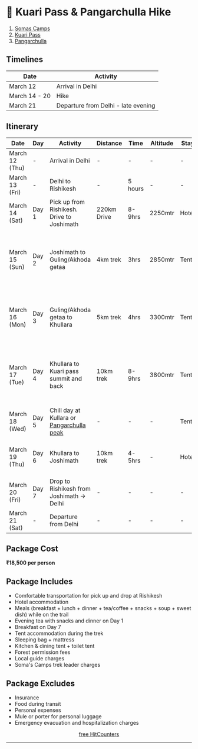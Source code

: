 # 👋 Kuari Pass & Pangarchulla Hike

1. [Somas Camps](http://www.somascamps.com/)
2. [Kuari Pass](https://indiahikes.com/kuari-pass)
2. [Pangarchulla](https://indiahikes.com/pangarchulla-peak-trek)

## Timelines

| Date | Activity |
|------|----------|
| March 12 | Arrival in Delhi |
| March 14 - 20 | Hike |
| March 21 | Departure from Delhi - late evening |

## Itinerary

| Date | Day | Activity | Distance | Time | Altitude | Stay | Meals |
|------|-----|----------|----------|------|----------|------|-------|
| March 12 (Thu) | - | Arrival in Delhi | - | - | - | - | - |
| March 13 (Fri) | - | Delhi to Rishikesh | - | 5 hours | - | - | - |
| March 14 (Sat) | Day 1 | Pick up from Rishikesh. Drive to Joshimath | 220km Drive | 8-9hrs | 2250mtr | Hotel | Evening tea + snacks, dinner |
| March 15 (Sun) | Day 2 | Joshimath to Guling/Akhoda getaa | 4km trek | 3hrs | 2850mtr | Tents | Breakfast, packed lunch, tea + snacks, soup, dinner, sweet dish |
| March 16 (Mon) | Day 3 | Guling/Akhoda getaa to Khullara | 5km trek | 4hrs | 3300mtr | Tents | Hot lunch, tea + snacks, soup, dinner, sweet dish |
| March 17 (Tue) | Day 4 | Khullara to Kuari pass summit and back | 10km trek | 8-9hrs | 3800mtr | Tents | Breakfast, packed lunch, tea + snacks, soup, dinner, sweet dish |
| March 18 (Wed) | Day 5 | Chill day at Kullara or [Pangarchulla peak](https://indiahikes.com/pangarchulla-peak-trek#quick-itinerary) | - | - | - | Tents | - |
| March 19 (Thu) | Day 6 | Khullara to Joshimath | 10km trek | 4-5hrs | - | Hotel | Breakfast, packed lunch, tea + snacks, dinner |
| March 20 (Fri) | Day 7 | Drop to Rishikesh from Joshimath → Delhi | - | - | - | - | Breakfast |
| March 21 (Sat) | - | Departure from Delhi | - | - | - | - | - |

## Package Cost
**₹18,500 per person**

## Package Includes
- Comfortable transportation for pick up and drop at Rishikesh
- Hotel accommodation
- Meals (breakfast + lunch + dinner + tea/coffee + snacks + soup + sweet dish) while on the trail
- Evening tea with snacks and dinner on Day 1
- Breakfast on Day 7
- Tent accommodation during the trek
- Sleeping bag + mattress
- Kitchen & dining tent + toilet tent
- Forest permission fees
- Local guide charges
- Soma's Camps trek leader charges

## Package Excludes
- Insurance
- Food during transit
- Personal expenses
- Mule or porter for personal luggage
- Emergency evacuation and hospitalization charges

<p align="center">
    <a href='https://www.free-counters.org/'>free HitCounters</a> 
    <script type='text/javascript' src='https://www.freevisitorcounters.com/auth.php?id=6c7412639126d6d57948dd598929718bd1c7709c'></script>
    <script type="text/javascript" src="https://www.freevisitorcounters.com/en/home/counter/1426767/t/5"></script>
    </p>

---
